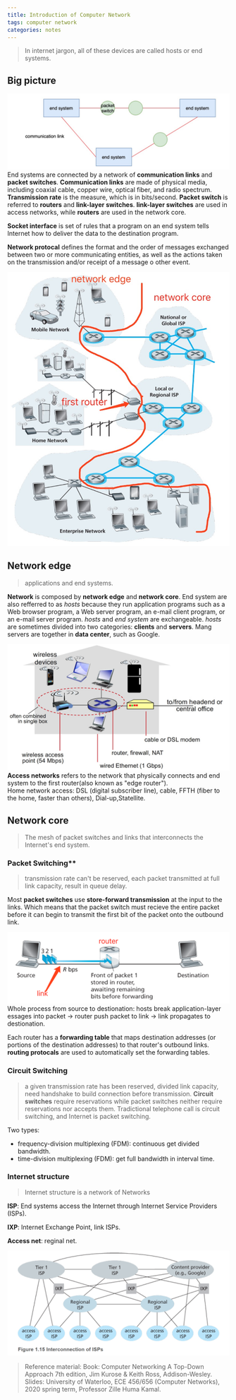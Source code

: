 ```yaml
---
title: Introduction of Computer Network
tags: computer network
categories: notes
---
```

> In internet jargon, all of these devices are called hosts or end systems.

## Big picture
![end-to-end system conception]( /img/my17.jpg)
End systems are connected by a network of **communication links** and **packet switches**. **Communication links** are made of physical media, including coaxial cable, copper wire, optical fiber, and radio spectrum. **Transmission rate** is the measure, which is in bits/second. **Packet switch** is referred to **routers** and **link-layer switches**. **link-layer switches** are used in access networks, while **routers** are used in the network core. 

**Socket interface** is set of rules that a program on an end system tells Internet how to deliver the data to the destination program.

**Network protocal** defines the format and the order of messages exchanged between two or more communicating entities, as well as the actions taken on the transmission and/or receipt of a message o other event.

![Network edge and Network core]( /img/my19.jpg)

## Network edge
>applications and end systems.

**Network** is composed by **network edge** and **network core**. End system are also refferred to as *hosts* because they run application programs such as a Web browser program, a Web server program, an e-mail client program, or an e-mail server program. *hosts* and *end system* are exchangeable. *hosts* are sometimes divided into two categories: **clients** and **servers**. Mang servers are together in **data center**, such as Google.

![Access home network]( /img/my18.jpg)
**Access networks** refers to the network that physically connects and end system to the first router(also known as "edge router"). <br>
Home network access: DSL (digital subscriber line), cable, FFTH (fiber to the home, faster than others), Dial-up,Statellite.

## Network core
> The mesh of packet switches and links that interconnects the Internet's end system.

### Packet Switching**
> transmission rate can't be reserved, each packet transmitted at full link capacity, result in queue delay.

Most **packet switches** use **store-forward transmission** at the input to the links. Which means that the packet switch must recieve the entire packet before it can begin to transmit the first bit of the packet onto the outbound link.

![store-forward example]( /img/my20.png) 
Whole process from source to destionation: hosts break application-layer essages into packet -> router push packet to link -> link propagates to destionation.

Each router has a **forwarding table** that maps destination addresses (or portions of the destination addresses) to that router's outbound links. **routing protocals** are used to automatically set the forwarding tables.

### Circuit Switching
> a given transmission rate has been reserved, divided link capacity, need handshake to build connection before transmission.
**Circuit switches** require reservations while packet switches neither require reservations nor accepts them. Tradictional telephone call is circuit switching, and Internet is packet switching.

Two types:
+ frequency-division multiplexing (FDM): continuous get divided bandwidth.
+ time-division multiplexing (FDM): get full bandwidth in interval time.

### Internet structure
> Internet structure is a network of Networks

**ISP**: End systems access the Internet through Internet Service Providers (ISPs).

**IXP**: Internet Exchange Point, link ISPs.

**Access net**: reginal net.

![Interconnections of ISPs]( /img/my21.png)

> Reference material: 
> Book: Computer Networking A Top-Down Approach 7th edition, Jim Kurose & Keith Ross, Addison-Wesley. 
> Slides: University of Waterloo, ECE 456/656 (Computer Networks), 2020 spring term, Professor Zille Huma Kamal.

